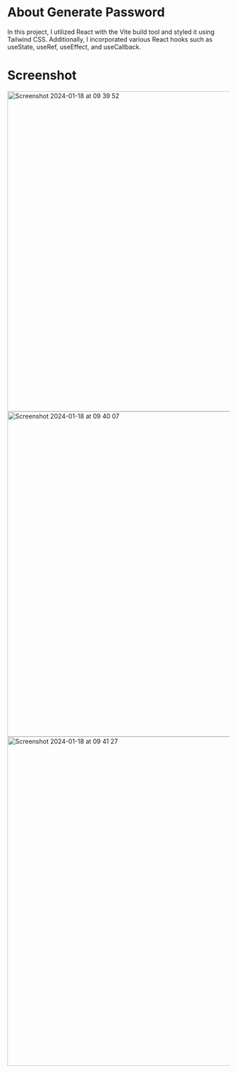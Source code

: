# About Generate Password
In this project, I utilized React with the Vite build tool and styled it using Tailwind CSS. Additionally, I incorporated various React hooks such as useState, useRef, useEffect, and useCallback.

# Screenshot
<img width="726" alt="Screenshot 2024-01-18 at 09 39 52" src="https://github.com/mojahid-belaman/Generate-Passord/assets/26336407/d41e3f28-0527-400f-9915-208a4f8ef0b8">
<img width="737" alt="Screenshot 2024-01-18 at 09 40 07" src="https://github.com/mojahid-belaman/Generate-Passord/assets/26336407/0baa3551-728b-4e56-b02d-68696887b7b7">
<img width="746" alt="Screenshot 2024-01-18 at 09 41 27" src="https://github.com/mojahid-belaman/Generate-Passord/assets/26336407/c698c397-6f54-4e79-9929-612e2e2bcb28">
